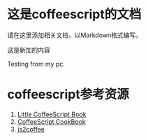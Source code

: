 这是coffeescript的文档
=============================

请在这里添加相关文档，以Markdown格式编写。

这是新加的内容

Testing from my pc.

coffeescript参考资源
=============================

1. [Little CoffeeScript Book](http://arcturo.github.com/library/coffeescript/)
2. [CoffeeScript CookBook](http://coffeescriptcookbook.com/)
3. [js2coffee](http://js2coffee.org/)
